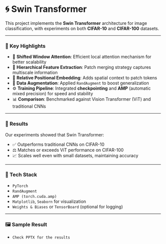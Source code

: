 # 🌀 Swin Transformer

This project implements the **Swin Transformer** architecture for image classification, with experiments on both **CIFAR-10** and **CIFAR-100** datasets.

---

### 🚀 Key Highlights

- 🔲 **Shifted Window Attention**: Efficient local attention mechanism for better scalability  
- 🧠 **Hierarchical Feature Extraction**: Patch merging strategy captures multiscale information  
- 🎯 **Relative Positional Embedding**: Adds spatial context to patch tokens  
- 🔁 **Data Augmentation**: Applied `RandAugment` to boost generalization  
- ⚙️ **Training Pipeline**: Integrated **checkpointing** and **AMP** (automatic mixed precision) for speed and stability  
- 📊 **Comparison**: Benchmarked against Vision Transformer (ViT) and traditional CNNs

---

### 🧪 Results

Our experiments showed that Swin Transformer:
- ✅ Outperforms traditional CNNs on CIFAR-10
- ⚖️ Matches or exceeds ViT performance on CIFAR-100
- 📈 Scales well even with small datasets, maintaining accuracy

---

### 🧰 Tech Stack

- `PyTorch`
- `RandAugment`
- `AMP (torch.cuda.amp)`
- `Matplotlib`, `Seaborn` for visualization
- `Weights & Biases` or `TensorBoard` (optional for logging)

---

### 🖼 Sample Result

- `Check PPTX for the results`

